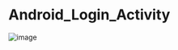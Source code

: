 # Android_Login_Activity
![image](https://user-images.githubusercontent.com/34480223/118974775-d41c8480-b990-11eb-80fb-5958604a4b8e.png)
